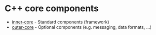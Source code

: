 C++ core components
===================

* [inner-core](inner-core) - Standard components (framework)
* [outer-core](outer-core) - Optional components (e.g. messaging, data formats, ...)
